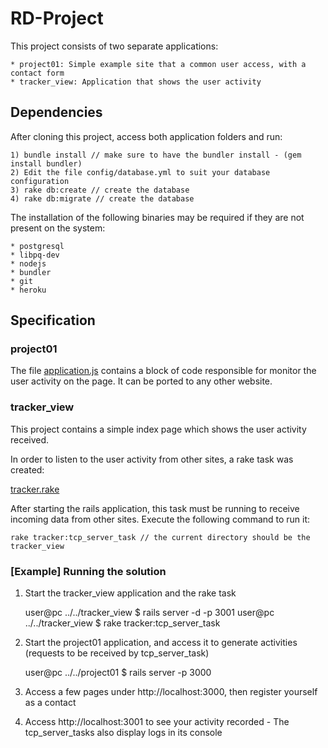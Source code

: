 # RD-Project

This project consists of two separate applications:

	* project01: Simple example site that a common user access, with a contact form
	* tracker_view: Application that shows the user activity

## Dependencies

After cloning this project, access both application folders and run:

	1) bundle install // make sure to have the bundler install - (gem install bundler)
	2) Edit the file config/database.yml to suit your database configuration
	3) rake db:create // create the database
	4) rake db:migrate // create the database

The installation of the following binaries may be required if they are not present on the system:

	* postgresql
	* libpq-dev
	* nodejs
	* bundler
	* git
	* heroku

## Specification

### project01

The file [application.js](https://github.com/cezbastos/RD-Project/blob/master/project01/app/assets/javascripts/application.js) contains a block of code responsible for monitor the user activity on the page. It can be ported to any other website.

### tracker_view

This project contains a simple index page which shows the user activity received.

In order to listen to the user activity from other sites, a rake task was created: 

[tracker.rake](https://github.com/cezbastos/RD-Project/blob/master/tracker_view/lib/tasks/tracker.rake)

After starting the rails application, this task must be running to receive incoming data from other sites. Execute the following command to run it:

	rake tracker:tcp_server_task // the current directory should be the tracker_view

### [Example] Running the solution

1) Start the tracker_view application and the rake task

	user@pc ../../tracker_view $ rails server -d -p 3001
	user@pc ../../tracker_view $ rake tracker:tcp_server_task

2) Start the project01 application, and access it to generate activities (requests to be received by tcp_server_task)

	user@pc ../../project01 $ rails server -p 3000

3) Access a few pages under http://localhost:3000, then register yourself as a contact

4) Access http://localhost:3001 to see your activity recorded - The tcp_server_tasks also display logs in its console
